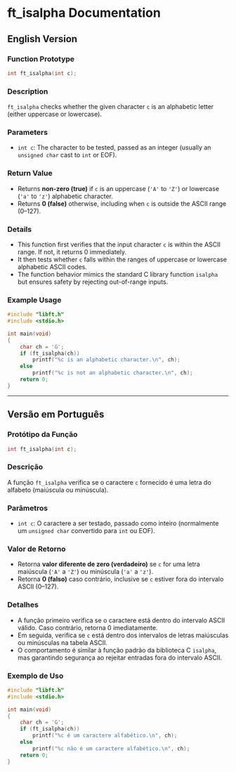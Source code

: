 # ft\_isalpha Documentation

## English Version

### Function Prototype

```c
int ft_isalpha(int c);
```

### Description

`ft_isalpha` checks whether the given character `c` is an alphabetic letter (either uppercase or lowercase).

### Parameters

* `int c`: The character to be tested, passed as an integer (usually an `unsigned char` cast to `int` or EOF).

### Return Value

* Returns **non-zero (true)** if `c` is an uppercase (`'A'` to `'Z'`) or lowercase (`'a'` to `'z'`) alphabetic character.
* Returns **0 (false)** otherwise, including when `c` is outside the ASCII range (0–127).

### Details

* This function first verifies that the input character `c` is within the ASCII range. If not, it returns 0 immediately.
* It then tests whether `c` falls within the ranges of uppercase or lowercase alphabetic ASCII codes.
* The function behavior mimics the standard C library function `isalpha` but ensures safety by rejecting out-of-range inputs.

### Example Usage

```c
#include "libft.h"
#include <stdio.h>

int main(void)
{
    char ch = 'G';
    if (ft_isalpha(ch))
        printf("%c is an alphabetic character.\n", ch);
    else
        printf("%c is not an alphabetic character.\n", ch);
    return 0;
}
```

---

## Versão em Português

### Protótipo da Função

```c
int ft_isalpha(int c);
```

### Descrição

A função `ft_isalpha` verifica se o caractere `c` fornecido é uma letra do alfabeto (maiúscula ou minúscula).

### Parâmetros

* `int c`: O caractere a ser testado, passado como inteiro (normalmente um `unsigned char` convertido para `int` ou EOF).

### Valor de Retorno

* Retorna **valor diferente de zero (verdadeiro)** se `c` for uma letra maiúscula (`'A'` a `'Z'`) ou minúscula (`'a'` a `'z'`).
* Retorna **0 (falso)** caso contrário, inclusive se `c` estiver fora do intervalo ASCII (0–127).

### Detalhes

* A função primeiro verifica se o caractere está dentro do intervalo ASCII válido. Caso contrário, retorna 0 imediatamente.
* Em seguida, verifica se `c` está dentro dos intervalos de letras maiúsculas ou minúsculas na tabela ASCII.
* O comportamento é similar à função padrão da biblioteca C `isalpha`, mas garantindo segurança ao rejeitar entradas fora do intervalo ASCII.

### Exemplo de Uso

```c
#include "libft.h"
#include <stdio.h>

int main(void)
{
    char ch = 'G';
    if (ft_isalpha(ch))
        printf("%c é um caractere alfabético.\n", ch);
    else
        printf("%c não é um caractere alfabético.\n", ch);
    return 0;
}
```
